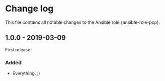 # Change log

This file contains all notable changes to the Ansible role {ansible-role-pcp}.

## 1.0.0 - 2019-03-09

First release!

### Added
- Everything. ;)
